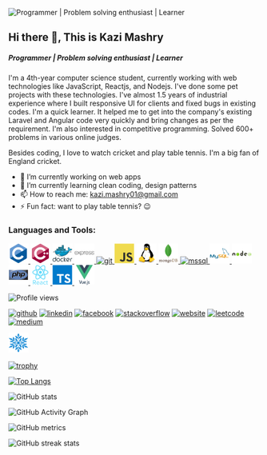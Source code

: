 ![Programmer | Problem solving enthusiast | Learner](https://media-exp1.licdn.com/dms/image/C5616AQHHWIo7JoLSFQ/profile-displaybackgroundimage-shrink_350_1400/0/1625941280237?e=2147483647&v=beta&t=mQfDe2o2Su7TNhCfrfj4FDtgon8SOMIS52u9qtlIapc)

## Hi there 👋, This is Kazi Mashry
##### Programmer | Problem solving enthusiast | Learner

I'm a 4th-year computer science student, currently working with web technologies like JavaScript, Reactjs, and Nodejs. I've done some pet projects with these technologies. I've almost 1.5 years of industrial experience where I built responsive UI for clients and fixed bugs in existing codes. I'm a quick learner. It helped me to get into the company's existing Laravel and Angular code very quickly and bring changes as per the requirement. I'm also interested in competitive programming. Solved 600+ problems in various online judges.

Besides coding, I love to watch cricket and play table tennis. I'm a big fan of England cricket.

- 🔭 I’m currently working on web apps 
- 🌱 I’m currently learning clean coding, design patterns 
- 📫 How to reach me: kazi.mashry01@gmail.com 
- ⚡ Fun fact: want to play table tennis? 😉 

<h3 align="left">Languages and Tools:</h3>
<p align="left"> <a href="https://www.cprogramming.com/" target="_blank" rel="noreferrer"> <img src="https://raw.githubusercontent.com/devicons/devicon/master/icons/c/c-original.svg" alt="c" width="40" height="40"/> </a> <a href="https://www.w3schools.com/cpp/" target="_blank" rel="noreferrer"> <img src="https://raw.githubusercontent.com/devicons/devicon/master/icons/cplusplus/cplusplus-original.svg" alt="cplusplus" width="40" height="40"/> </a> <a href="https://www.docker.com/" target="_blank" rel="noreferrer"> <img src="https://raw.githubusercontent.com/devicons/devicon/master/icons/docker/docker-original-wordmark.svg" alt="docker" width="40" height="40"/> </a> <a href="https://expressjs.com" target="_blank" rel="noreferrer"> <img src="https://raw.githubusercontent.com/devicons/devicon/master/icons/express/express-original-wordmark.svg" alt="express" width="40" height="40"/> </a> <a href="https://git-scm.com/" target="_blank" rel="noreferrer"> <img src="https://www.vectorlogo.zone/logos/git-scm/git-scm-icon.svg" alt="git" width="40" height="40"/> </a> <a href="https://developer.mozilla.org/en-US/docs/Web/JavaScript" target="_blank" rel="noreferrer"> <img src="https://raw.githubusercontent.com/devicons/devicon/master/icons/javascript/javascript-original.svg" alt="javascript" width="40" height="40"/> </a> <a href="https://www.linux.org/" target="_blank" rel="noreferrer"> <img src="https://raw.githubusercontent.com/devicons/devicon/master/icons/linux/linux-original.svg" alt="linux" width="40" height="40"/> </a> <a href="https://www.mongodb.com/" target="_blank" rel="noreferrer"> <img src="https://raw.githubusercontent.com/devicons/devicon/master/icons/mongodb/mongodb-original-wordmark.svg" alt="mongodb" width="40" height="40"/> </a> <a href="https://www.microsoft.com/en-us/sql-server" target="_blank" rel="noreferrer"> <img src="https://www.svgrepo.com/show/303229/microsoft-sql-server-logo.svg" alt="mssql" width="40" height="40"/> </a> <a href="https://www.mysql.com/" target="_blank" rel="noreferrer"> <img src="https://raw.githubusercontent.com/devicons/devicon/master/icons/mysql/mysql-original-wordmark.svg" alt="mysql" width="40" height="40"/> </a> <a href="https://nodejs.org" target="_blank" rel="noreferrer"> <img src="https://raw.githubusercontent.com/devicons/devicon/master/icons/nodejs/nodejs-original-wordmark.svg" alt="nodejs" width="40" height="40"/> </a> <a href="https://www.php.net" target="_blank" rel="noreferrer"> <img src="https://raw.githubusercontent.com/devicons/devicon/master/icons/php/php-original.svg" alt="php" width="40" height="40"/> </a> <a href="https://reactjs.org/" target="_blank" rel="noreferrer"> <img src="https://raw.githubusercontent.com/devicons/devicon/master/icons/react/react-original-wordmark.svg" alt="react" width="40" height="40"/> </a> <a href="https://www.typescriptlang.org/" target="_blank" rel="noreferrer"> <img src="https://raw.githubusercontent.com/devicons/devicon/master/icons/typescript/typescript-original.svg" alt="typescript" width="40" height="40"/> </a> <a href="https://vuejs.org/" target="_blank" rel="noreferrer"> <img src="https://raw.githubusercontent.com/devicons/devicon/master/icons/vuejs/vuejs-original-wordmark.svg" alt="vuejs" width="40" height="40"/> </a> </p>

![Profile views](https://gpvc.arturio.dev/SysCall97)

[<img src='https://cdn.jsdelivr.net/npm/simple-icons@3.0.1/icons/github.svg' alt='github' height='40'>](https://github.com/SysCall97)  [<img src='https://cdn.jsdelivr.net/npm/simple-icons@3.0.1/icons/linkedin.svg' alt='linkedin' height='40'>](https://www.linkedin.com/in/kazi-mashry-902335152/)  [<img src='https://cdn.jsdelivr.net/npm/simple-icons@3.0.1/icons/facebook.svg' alt='facebook' height='40'>](https://www.facebook.com/kazi.mashry)  [<img src='https://cdn.jsdelivr.net/npm/simple-icons@3.0.1/icons/stackoverflow.svg' alt='stackoverflow' height='40'>](https://stackoverflow.com/users/14692801/kazi-mashry)  [<img src='https://cdn.jsdelivr.net/npm/simple-icons@3.0.1/icons/icloud.svg' alt='website' height='40'>](https://kazi-mashry.netlify.app/)  [<img src='https://cdn.jsdelivr.net/npm/simple-icons@3.0.1/icons/leetcode.svg' alt='leetcode' height='40'>](https://leetcode.com/mash02/)  [<img src='https://cdn.jsdelivr.net/npm/simple-icons@3.0.1/icons/medium.svg' alt='medium' height='40'>](https://kazi-mashry.medium.com/)  

<a href='https://archiveprogram.github.com/'><img src='https://raw.githubusercontent.com/acervenky/animated-github-badges/master/assets/acbadge.gif' width='40' height='40'></a> 

[![trophy](https://github-profile-trophy.vercel.app/?username=SysCall97)](https://github.com/ryo-ma/github-profile-trophy)

[![Top Langs](https://github-readme-stats.vercel.app/api/top-langs/?username=SysCall97)](https://github.com/anuraghazra/github-readme-stats)

![GitHub stats](https://github-readme-stats.vercel.app/api?username=SysCall97&show_icons=true)  

![GitHub Activity Graph](https://activity-graph.herokuapp.com/graph?username=SysCall97)  

![GitHub metrics](https://metrics.lecoq.io/SysCall97)  

![GitHub streak stats](https://github-readme-streak-stats.herokuapp.com/?user=SysCall97)  
  


